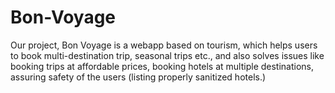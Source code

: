 # Bon-Voyage
Our project, Bon Voyage is a webapp based on tourism, which helps users to book multi-destination trip, seasonal trips etc., 
and also solves issues like booking trips at affordable prices, booking hotels at multiple destinations, assuring safety of the users (listing properly sanitized hotels.)
